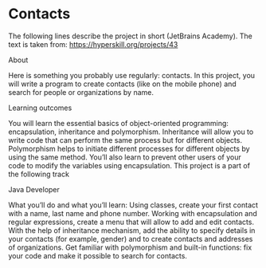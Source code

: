 # Contacts
The following lines describe the project in short (JetBrains Academy). The text is taken from: https://hyperskill.org/projects/43

About

Here is something you probably use regularly: contacts. In this project, you will write a program to create contacts (like on the mobile phone) and search for people or organizations by name.

Learning outcomes

You will learn the essential basics of object-oriented programming: encapsulation, inheritance and polymorphism. Inheritance will allow you to write code that can perform the same process but for different objects. Polymorphism helps to initiate different processes for different objects by using the same method. You’ll also learn to prevent other users of your code to modify the variables using encapsulation.
This project is a part of the following track

Java Developer

What you’ll do and what you’ll learn:
Using classes, create your first contact with a name, last name and phone number.
Working with encapsulation and regular expressions, create a menu that will allow to add and edit contacts.
With the help of inheritance mechanism, add the ability to specify details in your contacts (for example, gender) and to create contacts and addresses of organizations.
Get familiar with polymorphism and built-in functions: fix your code and make it possible to search for contacts.
